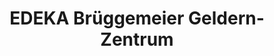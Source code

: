 ---
title: "EDEKA Brüggemeier Geldern-Zentrum"
url: /geldern/edeka-brueggemeier-geldern-zentrum/
shop: Supermarkt
---